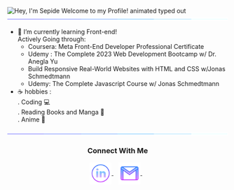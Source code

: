 <img src="https://readme-typing-svg.demolab.com?font=Operator+Mono&size=37&duration=2800&pause=2000&color=FAFAFA&center=true&vCenter=true&width=940&height=50&lines=Hey%2C+I'm+Sepide+Welcome+to+my+Profile!" align="middle" alt="Hey, I'm Sepide Welcome to my Profile! animated typed out">
<img src="assests/borderseperator.gif">


* 🌳 I’m currently learning Front-end! <br> 
Actively Going through:<br>
  - Coursera: Meta Front-End Developer Professional Certificate<br>
  - Udemy : The Complete 2023 Web Development Bootcamp w/ Dr. Anegla Yu<br>
  - Build Responsive Real-World Websites with HTML and CSS w/Jonas Schmedtmann <br>
  - Udemy: The Complete Javascript Course w/ Jonas Schmedtmann  <br>
* ☕ hobbies : <br>
      . Coding 💻 <br>
      . Reading Books and Manga 📖 <br>
      . Anime 🌠 <br>

<img src="assests/borderseperator.gif">
  <h3 align="center">Connect With Me</h3>
<p align="center">
  <a href="https://www.linkedin.com/in/sepide-rezayi/" target="_blank">
    <img align="center" alt="linkedin logo" height="50" width="50" src="assests/linkedinlogo.png"/>
  </a> &nbsp;&nbsp;

  <a href="mailto:sepide.rezayi9696@gmail.com" target="_blank">
    <img align="center" alt="gmail logo" height="50" width="50" src="assests/gmailogo.png" />
  </a> &nbsp;&nbsp;
